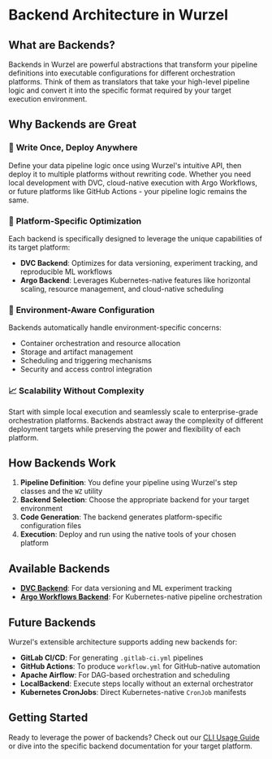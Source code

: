 # Backend Architecture in Wurzel

## What are Backends?

Backends in Wurzel are powerful abstractions that transform your pipeline definitions into executable configurations for different orchestration platforms. Think of them as translators that take your high-level pipeline logic and convert it into the specific format required by your target execution environment.

## Why Backends are Great

### 🚀 **Write Once, Deploy Anywhere**

Define your data pipeline logic once using Wurzel's intuitive API, then deploy it to multiple platforms without rewriting code. Whether you need local development with DVC, cloud-native execution with Argo Workflows, or future platforms like GitHub Actions - your pipeline logic remains the same.

### 🔧 **Platform-Specific Optimization**

Each backend is specifically designed to leverage the unique capabilities of its target platform:

- **DVC Backend**: Optimizes for data versioning, experiment tracking, and reproducible ML workflows
- **Argo Backend**: Leverages Kubernetes-native features like horizontal scaling, resource management, and cloud-native scheduling

### 🎯 **Environment-Aware Configuration**

Backends automatically handle environment-specific concerns:

- Container orchestration and resource allocation
- Storage and artifact management
- Scheduling and triggering mechanisms
- Security and access control integration

### 📈 **Scalability Without Complexity**

Start with simple local execution and seamlessly scale to enterprise-grade orchestration platforms. Backends abstract away the complexity of different deployment targets while preserving the power and flexibility of each platform.

## How Backends Work

1. **Pipeline Definition**: You define your pipeline using Wurzel's step classes and the `WZ` utility
2. **Backend Selection**: Choose the appropriate backend for your target environment
3. **Code Generation**: The backend generates platform-specific configuration files
4. **Execution**: Deploy and run using the native tools of your chosen platform

## Available Backends

- **[DVC Backend](dvc.md)**: For data versioning and ML experiment tracking
- **[Argo Workflows Backend](argoworkflows.md)**: For Kubernetes-native pipeline orchestration

## Future Backends

Wurzel's extensible architecture supports adding new backends for:

- **GitLab CI/CD**: For generating `.gitlab-ci.yml` pipelines
- **GitHub Actions**: To produce `workflow.yml` for GitHub-native automation
- **Apache Airflow**: For DAG-based orchestration and scheduling
- **LocalBackend**: Execute steps locally without an external orchestrator
- **Kubernetes CronJobs**: Direct Kubernetes-native `CronJob` manifests

## Getting Started

Ready to leverage the power of backends? Check out our [CLI Usage Guide](../backends.md#cli-usage) or dive into the specific backend documentation for your target platform.
